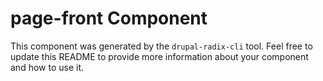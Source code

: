 # page-front Component

This component was generated by the `drupal-radix-cli` tool. Feel free to update this README to provide more information about your component and how to use it.
